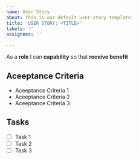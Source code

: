 ```yaml
---
name: User Story
about: This is our default user story template.
title: 'USER STORY: <TITLE>'
labels: ''
assignees: ''

---
```


As a **role** I can **capability** so that **receive benefit**

## Aceeptance Criteria
  * Aceeptance Criteria 1
  * Aceeptance Criteria 2 
  * Aceeptance Criteria 3

 ## Tasks
 - [ ] Task 1 
 - [ ] Task 2 
 - [ ] Task 3
